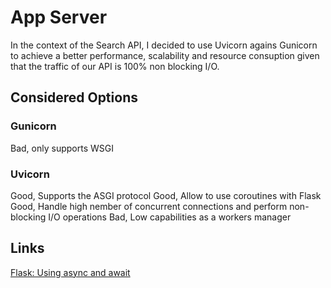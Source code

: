 # App Server

In the context of the Search API, I decided to use Uvicorn agains Gunicorn to achieve a better performance, scalability and resource consuption given that the traffic of our API is 100% non blocking I/O.

## Considered Options

### Gunicorn
Bad, only supports WSGI

### Uvicorn
Good, Supports the ASGI protocol
Good, Allow to use coroutines with Flask 
Good, Handle high nember of concurrent connections and perform non-blocking I/O operations
Bad, Low capabilities as a workers manager

## Links
[Flask: Using async and await](https://flask.palletsprojects.com/en/2.3.x/async-await/)